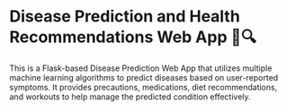 <h1>Disease Prediction and Health Recommendations Web App 🏥🔍</h1>



<p>This is a Flask-based Disease Prediction Web App that utilizes multiple machine learning algorithms to predict diseases based on user-reported symptoms. It provides precautions, medications, diet recommendations, and workouts to help manage the predicted condition effectively.</p>
